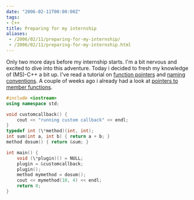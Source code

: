 ```yaml
---
date: "2006-02-11T00:00:00Z"
tags:
- C++
title: Preparing for my internship
aliases:
 - /2006/02/11/preparing-for-my-internship/
 - /2006/02/11/preparing-for-my-internship.html
---
```

Only two more days before my internship starts. I'm a bit nervous and excited to dive into this adventure. Today i decided to fresh my knowledge of (MS)-C++ a bit up. I've read a tutorial on [function pointers](http://www.newty.de/fpt/index.html) and [naming conventions](http://msdn.microsoft.com/library/default.asp?url=/library/en-us/vccore98/html/_core_argument_passing_and_naming_conventions.asp). A couple of weeks ago i already had a look at [pointers to member functions](http://linuxquality.sunsite.dk/articles/memberpointers/).

```cpp
#include <iostream>
using namespace std;

void customcallback() {
	cout << "running custom callback" << endl; 
} 
typedef int (\*method)(int, int); 
int sum(int a, int b) { return a + b; } 
method dosum() { return &sum; } 

int main() { 
	void (\*plugin)() = NULL; 
	plugin = &customcallback; 
	plugin(); 
	method mymethod = dosum(); 
	cout << mymethod(10, 4) << endl; 
	return 0; 
} 
```
